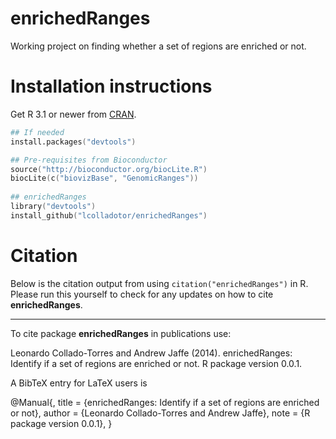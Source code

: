 enrichedRanges
==============

Working project on finding whether a set of regions are enriched or not.

# Installation instructions

Get R 3.1 or newer from [CRAN](http://cran.r-project.org/).

```S
## If needed
install.packages("devtools")

## Pre-requisites from Bioconductor
source("http://bioconductor.org/biocLite.R")
biocLite(c("biovizBase", "GenomicRanges"))
    
## enrichedRanges
library("devtools")
install_github("lcolladotor/enrichedRanges")
```


# Citation

Below is the citation output from using `citation("enrichedRanges")` in R. 
Please run this yourself to check for any updates on how to cite 
__enrichedRanges__.

---

To cite package __enrichedRanges__ in publications use:

Leonardo Collado-Torres and Andrew Jaffe (2014). enrichedRanges: Identify if a set of regions are enriched or not. R package version 0.0.1.

A BibTeX entry for LaTeX users is

@Manual{,
    title = {enrichedRanges: Identify if a set of regions are enriched or not},
    author = {Leonardo Collado-Torres and Andrew Jaffe},
    note = {R package version 0.0.1},
}
